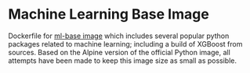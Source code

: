 # Machine Learning Base Image
Dockerfile for [ml-base image](https://hub.docker.com/r/nexosis/ml-base/) which includes several popular python packages related to machine learning; including a build of XGBoost from sources. Based on the Alpine version of the official Python image, all attempts have been made to keep this image size as small as possible.
